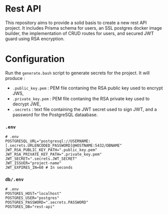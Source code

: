 # Rest API

This repository aims to provide a solid basis to create a new rest API project.
It includes Prisma schema for users, an SSL postgres docker image builder, the
implementation of CRUD routes for users, and secured JWT guard using RSA
encryption.

# Configuration

Run the `generate.bash` script to generate secrets for the project. It will
produce :
- `.public_key.pem` : PEM file contaning the RSA public key used to encrypt JWS,
- `.private_key.pem` : PEM file contaning the RSA private key used to decrypt
JWE,
- `.secrets` : text file containing the JWT secret used to sign JWT, and a
password for the PostgreSQL dataabase.

### `.env`

```properties
# .env
POSTGRESQL_URL="postgresql://USERNAME:[.secrets.URLENCODED_PASSWORD]@HOSTNAME:5432/DBNAME"
JWT_RSA_PUBLIC_KEY_PATH=".public_key.pem"
JWT_RSA_PRIVATE_KEY_PATH=".private_key.pem"
JWT_SECRET=".secrets.JWT_SECRET"
JWT_ISSUER="project-name"
JWT_EXPIRES_IN=60 # In seconds
```

### `db/.env`

```properties
# .env
POSTGRES_HOST="localhost"
POSTGRES_USER="postgres"
POSTGRES_PASSWORD=".secrets.PASSWORD"
POSTGRES_DB="rest-api"
```
